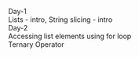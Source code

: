 Day-1 <br/>
Lists - intro, String slicing - intro <br/>
Day-2 <br/>
Accessing list elements using for loop<br/>
Ternary Operator <br/>

